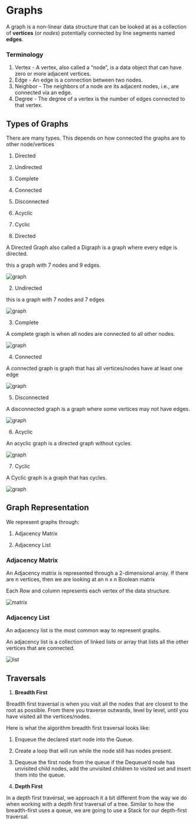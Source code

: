 # Graphs

A graph is a non-linear data structure that can be looked at as a collection of **vertices** (or *nodes*) potentially 
connected by line segments named **edges**.

### Terminology

1. Vertex - A vertex, also called a “node”, is a data object that can have zero or more adjacent vertices.
2. Edge - An edge is a connection between two nodes.
3. Neighbor - The neighbors of a node are its adjacent nodes, i.e., are connected via an edge.
4. Degree - The degree of a vertex is the number of edges connected to that vertex.

## Types of Graphs

There are many types. This depends on how connected the graphs are to other node/vertices
1. Directed 
2. Undirected
3. Complete
4. Connected
5. Disconnected
6. Acyclic
7. Cyclic
   


1. Directed

A Directed Graph also called a Digraph is a graph where every edge is directed.

this a graph with 7 nodes and 9 edges.

![graph](https://www.researchgate.net/profile/Hakan-Terelius/publication/265428782/figure/fig4/AS:669498856185861@1536632374551/A-directed-graph-with-7-nodes-and-9-edges.png)

2. Undirected 

this is a graph with 7 nodes and 7 edges

![graph](https://www.researchgate.net/profile/Hakan-Terelius/publication/265428782/figure/fig3/AS:669498856194058@1536632374537/An-undirected-graph-with-7-nodes-and-7-edges.png)
     
3. Complete

A complete graph is when all nodes are connected to all other nodes.

![graph](https://upload.wikimedia.org/wikipedia/commons/thumb/9/9e/Complete_graph_K7.svg/1200px-Complete_graph_K7.svg.png)


4. Connected

A connected graph is graph that has all vertices/nodes have at least one edge

![graph](https://gateoverflow.in/?qa=blob&qa_blobid=12366043276973393181)

5. Disconnected

A disconnected graph is a graph where some vertices may not have edges.

![graph](https://i1.wp.com/www.steveclarkapps.com/wp-content/uploads/2019/03/Screenshot-2019-04-30-at-15.15.11.png?resize=812%2C330&ssl=1)

6. Acyclic

An acyclic graph is a directed graph without cycles.

![graph](https://www.statisticshowto.com/wp-content/uploads/2016/04/directed-acyclic-graph.png)

7. Cyclic

A Cyclic graph is a graph that has cycles.

![graph](https://upload.wikimedia.org/wikipedia/commons/thumb/1/1c/Directed_graph%2C_cyclic.svg/1200px-Directed_graph%2C_cyclic.svg.png)


## Graph Representation

We represent graphs through:

1. Adjacency Matrix

2. Adjacency List
   

### Adjacency Matrix

An Adjacency matrix is represented through a 2-dimensional array. If there are n vertices, then we are looking at an n x n Boolean matrix

Each Row and column represents each vertex of the data structure.

![matrix](https://static.javatpoint.com/ds/images/sequential-representation.png)

### Adjacency List

An adjacency list is the most common way to represent graphs.

An adjacency list is a collection of linked lists or array that lists all the other vertices that are connected.
      
![list](https://kajabi-storefronts-production.kajabi-cdn.com/kajabi-storefronts-production/blogs/27029/images/FVKdPFTlTmyXQBiypTge_375dbebabc31445637557c91ec1fe4de.jpg)

## Traversals

1. **Breadth First**

Breadth first traversal is when you visit all the nodes that are closest to the root as possible. From there you traverse outwards, level by level, until you have visited all the vertices/nodes.

Here is what the algorithm breadth first traversal looks like:

1. Enqueue the declared start node into the Queue.

2. Create a loop that will run while the node still has nodes present.

3. Dequeue the first node from the queue
if the Dequeue‘d node has unvisited child nodes, add the unvisited children to visited set and insert them into the queue.
    

1. **Depth First**

In a depth first traversal, we approach it a bit different from the way we do when working with a depth first traversal of a tree. Similar to how the breadth-first uses a queue, we are going to use a Stack for our depth-first traversal.


